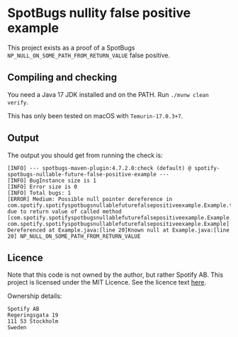 # SpotBugs nullity false positive example

This project exists as a proof of a SpotBugs `NP_NULL_ON_SOME_PATH_FROM_RETURN_VALUE` false positive.

## Compiling and checking

You need a Java 17 JDK installed and on the PATH. Run `./mvnw clean verify`.

This has only been tested on macOS with `Temurin-17.0.3+7`.

## Output

The output you should get from running the check is:

```
[INFO] --- spotbugs-maven-plugin:4.7.2.0:check (default) @ spotify-spotbugs-nullable-future-false-positive-example ---
[INFO] BugInstance size is 1
[INFO] Error size is 0
[INFO] Total bugs: 1
[ERROR] Medium: Possible null pointer dereference in com.spotify.spotifyspotbugsnullablefuturefalsepositiveexample.Example.triggerIssue() due to return value of called method [com.spotify.spotifyspotbugsnullablefuturefalsepositiveexample.Example, com.spotify.spotifyspotbugsnullablefuturefalsepositiveexample.Example] Dereferenced at Example.java:[line 20]Known null at Example.java:[line 20] NP_NULL_ON_SOME_PATH_FROM_RETURN_VALUE
```

## Licence

Note that this code is not owned by the author, but rather Spotify AB.
This project is licensed under the MIT Licence. See the licence text [here](./LICENCE).

Ownership details:

```
Spotify AB
Regeringsgata 19
111 53 Stockholm
Sweden
```